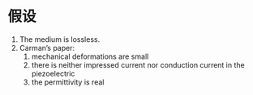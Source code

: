 # 假设

1. The medium is lossless.
2. Carman’s paper:
    1. mechanical deformations are small
    2. there is neither impressed current nor conduction current in the piezoelectric
    3. the permittivity is real